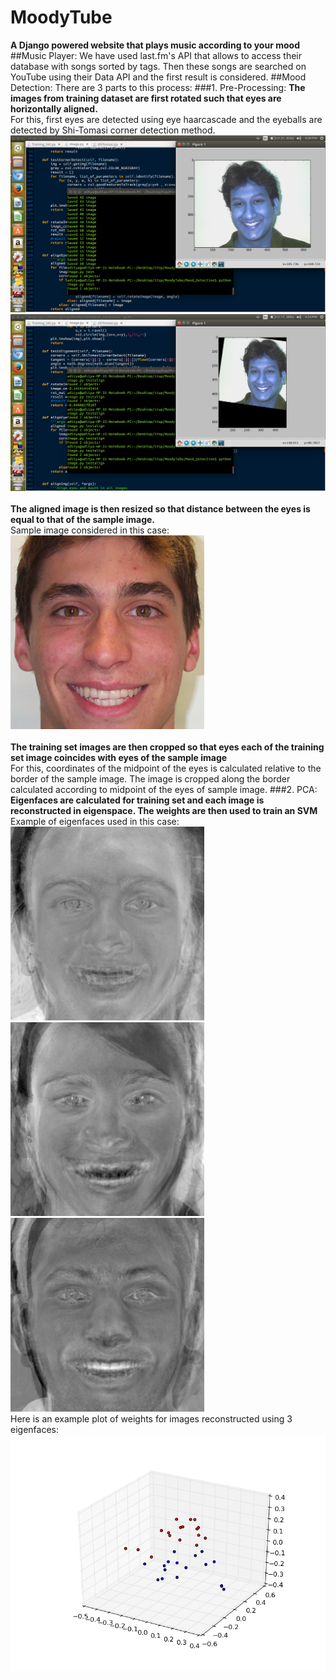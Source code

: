 # MoodyTube
**A Django powered website that plays music according to your mood**
##Music Player:
We have used last.fm's API that allows to access their database with songs sorted by tags. Then these songs are searched on YouTube using their Data API and the first result is considered.
##Mood Detection:
There are 3 parts to this process:
###1. Pre-Processing:
**The images from training dataset are first rotated such that eyes are horizontally aligned.**<br>
For this, first eyes are detected using eye haarcascade and the eyeballs are detected by Shi-Tomasi corner detection method.
![Eye detection](/Screenshots/eye_detect.png)<br>
![Aligned Image](/Screenshots/align.png)<br><br>
**The aligned image is then resized so that distance between the eyes is equal to that of the sample image.**<br>
Sample image considered in this case:<br>
![Sample image](/Screenshots/sample.bmp)<br><br>
**The training set images are then cropped so that eyes each of the training set image coincides with eyes of the sample image**<br>
For this, coordinates of the midpoint of the eyes is calculated relative to the border of the sample image. The image is cropped along the border calculated according to midpoint of the eyes of sample image.
###2. PCA:
**Eigenfaces are calculated for training set and each image is reconstructed in eigenspace. The weights are then used to train an SVM**<br>
Example of eigenfaces used in this case:<br>
![eigenface0](/Screenshots/eigenface0.png)
![eigenface1](/Screenshots/eigenface1.png)
![eigenface2](/Screenshots/eigenface2.png)<br>
Here is an example plot of weights for images reconstructed using 3 eigenfaces:<br>
![plot](/Screenshots/plot.png)

